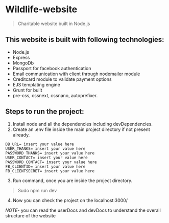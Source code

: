 # Wildlife-website


> Charitable website built in Node.js


## This website is built with following technologies:
* Node.js 
* Express
* MongoDb
* Passport for facebook authentication
* Email communication with client through nodemailer module
* Creditcard module to validate payment options
* EJS templating engine
* Grunt for built
* pre-css, cssnext, cssnano, autoprefixer.


## Steps to run the project:

1. Install node and all the dependencies including devDependencies.
2. Create an .env file inside the main project directory if not present already.
```SECRET= insert your value here
DB_URL= insert your value here
USER_THANKS= insert your value here
PASSWORD_THANKS= insert your value here
USER_CONTACT= insert your value here
PASSWORD_CONTACT= insert your value here
FB_CLIENTID= insert your value here
FB_CLIENTSECRET= insert your value here 
```

3. Run command, once you are inside the project directory.
 > Sudo npm run dev
4. Now you can check the project on the localhost:3000/



*NOTE*- you can read the userDocs and devDocs to understand the overall structure of the website
